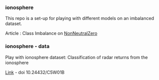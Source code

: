### ionosphere
This repo is a set-up for playing with different models on an imbalanced dataset.

Article : Class Imbalance on [NonNeutralZero](https://www.nonneutralzero.com/blog/analytics-data-6/class-imbalance-18)

### ionosphere - data
Play with ionosphere dataset: Classification of radar returns from the ionosphere

[Link](https://archive.ics.uci.edu/dataset/52/ionosphere) - doi 10.24432/C5W01B

